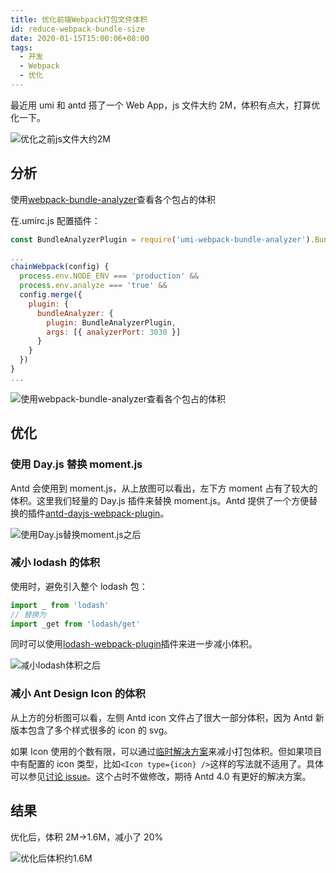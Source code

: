 ```yaml
---
title: 优化前端Webpack打包文件体积
id: reduce-webpack-bundle-size
date: 2020-01-15T15:00:06+08:00
tags:
  - 开发
  - Webpack
  - 优化
---
```


最近用 umi 和 antd 搭了一个 Web App，js 文件大约 2M，体积有点大，打算优化一下。

![优化之前js文件大约2M](https://user-images.githubusercontent.com/12998118/72412676-e25cfe00-37a8-11ea-960c-3dd56f64e203.png)

## 分析

使用[webpack-bundle-analyzer](https://github.com/webpack-contrib/webpack-bundle-analyzer)查看各个包占的体积

在.umirc.js 配置插件：

```js
const BundleAnalyzerPlugin = require('umi-webpack-bundle-analyzer').BundleAnalyzerPlugin

...
chainWebpack(config) {
  process.env.NODE_ENV === 'production' &&
  process.env.analyze === 'true' &&
  config.merge({
    plugin: {
      bundleAnalyzer: {
        plugin: BundleAnalyzerPlugin,
        args: [{ analyzerPort: 3030 }]
      }
    }
  })
}
...
```

![使用webpack-bundle-analyzer查看各个包占的体积](https://user-images.githubusercontent.com/12998118/72412674-e25cfe00-37a8-11ea-8bdd-3ef3b7a2a13f.png)

## 优化

### 使用 Day.js 替换 moment.js

Antd 会使用到 moment.js，从上放图可以看出，左下方 moment 占有了较大的体积。这里我们轻量的 Day.js 插件来替换 moment.js。Antd 提供了一个方便替换的插件[antd-dayjs-webpack-plugin](https://github.com/ant-design/antd-dayjs-webpack-plugin)。

![使用Day.js替换moment.js之后](https://user-images.githubusercontent.com/12998118/72412673-e1c46780-37a8-11ea-9dd5-7f863ba2691d.png)

### 减小 lodash 的体积

使用时，避免引入整个 lodash 包：

```js
import _ from 'lodash'
// 替换为
import _get from 'lodash/get'
```

同时可以使用[lodash-webpack-plugin](https://github.com/lodash/lodash-webpack-plugin)插件来进一步减小体积。

![减小lodash体积之后](https://user-images.githubusercontent.com/12998118/72412672-e12bd100-37a8-11ea-9c89-1342d552e09c.png)

### 减小 Ant Design Icon 的体积

从上方的分析图可以看，左侧 Antd icon 文件占了很大一部分体积，因为 Antd 新版本包含了多个样式很多的 icon 的 svg。

如果 Icon 使用的个数有限，可以通过[临时解决方案](https://github.com/HeskeyBaozi/reduce-antd-icons-bundle-demo)来减小打包体积。但如果项目中有配置的 icon 类型，比如`<Icon type={icon} />`这样的写法就不适用了。具体可以参见[讨论 issue](https://github.com/ant-design/ant-design/issues/12011)。这个占时不做修改，期待 Antd 4.0 有更好的解决方案。

## 结果

优化后，体积 2M→1.6M，减小了 20%

![优化后体积约1.6M](https://user-images.githubusercontent.com/12998118/72412670-e0933a80-37a8-11ea-80cf-a058b3fdf409.png)
